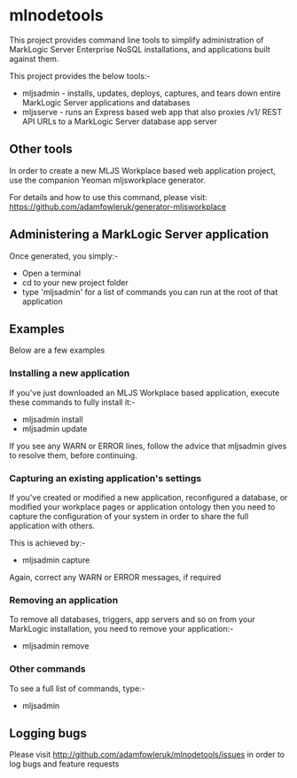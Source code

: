 # mlnodetools

This project provides command line tools to simplify administration of MarkLogic Server Enterprise NoSQL installations,
and applications built against them.

This project provides the below tools:-
- mljsadmin - installs, updates, deploys, captures, and tears down entire MarkLogic Server applications and databases
- mljsserve - runs an Express based web app that also proxies /v1/ REST API URLs to a MarkLogic Server database app server

## Other tools

In order to create a new MLJS Workplace based web application project, use the companion Yeoman mljsworkplace generator.

For details and how to use this command, please visit: https://github.com/adamfowleruk/generator-mljsworkplace

## Administering a MarkLogic Server application

Once generated, you simply:-
- Open a terminal
- cd to your new project folder
- type 'mljsadmin' for a list of commands you can run at the root of that application

## Examples

Below are a few examples

### Installing a new application

If you've just downloaded an MLJS Workplace based application, execute these commands to fully install it:-

- mljsadmin install
- mljsadmin update

If you see any WARN or ERROR lines, follow the advice that mljsadmin gives to resolve them, before continuing.

### Capturing an existing application's settings

If you've created or modified a new application, reconfigured a database, or modified your workplace pages or application
ontology then you need to capture the configuration of your system in order to share the full application with others.

This is achieved by:-

- mljsadmin capture

Again, correct any WARN or ERROR messages, if required

### Removing an application

To remove all databases, triggers, app servers and so on from your MarkLogic installation, you need to remove your
application:-

- mljsadmin remove

### Other commands

To see a full list of commands, type:-

- mljsadmin

## Logging bugs

Please visit http://github.com/adamfowleruk/mlnodetools/issues in order to log bugs and feature requests
